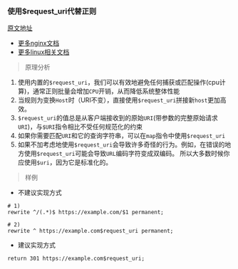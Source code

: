 ### 使用$request_uri代替正则

[原文地址](https://github.com/trimstray/nginx-admins-handbook/blob/master/doc/RULES.md#beginner-use-request_uri-to-avoid-using-regular-expressions)
- [更多nginx文档](https://weiliang-ms.github.io/nginx/)
- [更多linux相关文档](https://weiliang-ms.github.io/wl-awesome/)

> 原理分析

1. 使用内置的`$request_uri`，我们可以有效地避免任何捕获或匹配操作(cpu计算)，通常正则批量会增加`CPU`开销，从而降低系统整体性能
2. 当规则为变换`Host`时（URI不变），直接使用`$request_uri`拼接新`host`更加高效。
3. `$request_uri`的值总是从客户端接收到的原始`URI`(带参数的完整原始请求`URI`)，与`$URI`指令相比不受任何规范化的约束
4. 如果你需要匹配`URI`和它的查询字符串，可以在`map`指令中使用`$request_uri`
5. 如果不加考虑地使用`$request_uri`会导致许多奇怪的行为。例如，在错误的地方使用`$request_uri`可能会导致`URL`编码字符变成双编码。
所以大多数时候你应使用`$uri`，因为它是标准化的。

> 样例

- 不建议实现方式

```nginx configuration
# 1)
rewrite ^/(.*)$ https://example.com/$1 permanent;

# 2)
rewrite ^ https://example.com$request_uri permanent;
```

- 建议实现方式

```nginx configuration
return 301 https://example.com$request_uri;
```



